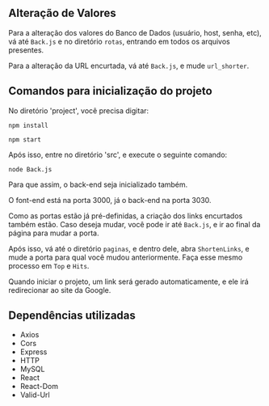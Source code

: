 ## Alteração de Valores

Para a alteração dos valores do Banco de Dados (usuário, host, senha, etc), vá até `Back.js` e no diretório `rotas`, entrando em todos os arquivos presentes.

Para a alteração da URL encurtada, vá até `Back.js`, e mude `url_shorter`.

## Comandos para inicialização do projeto

No diretório 'project', você precisa digitar:

`npm install`

`npm start`

Após isso, entre no diretório 'src', e execute o seguinte comando:

`node Back.js`

Para que assim, o back-end seja inicializado também.

O font-end está na porta 3000, já o back-end na porta 3030.

Como as portas estão já pré-definidas, a criação dos links encurtados também estão. Caso deseja mudar, você pode ir até `Back.js`, e ir ao final da página para mudar a porta.

Após isso, vá até o diretório `paginas`, e dentro dele, abra `ShortenLinks`, e mude a porta para qual você mudou anteriormente. Faça esse mesmo processo em `Top` e `Hits`.

Quando iniciar o projeto, um link será gerado automaticamente, e ele irá redirecionar ao site da Google.

## Dependências utilizadas

* Axios
* Cors
* Express
* HTTP
* MySQL
* React
* React-Dom
* Valid-Url
